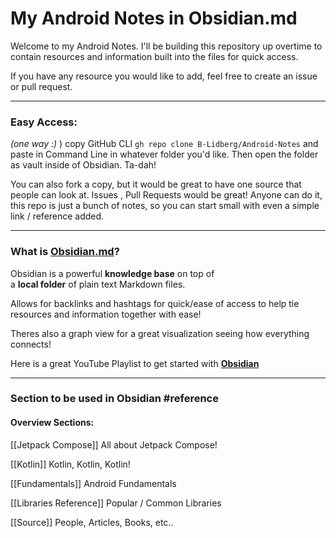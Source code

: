 # My Android Notes in Obsidian.md

Welcome to my Android Notes. I'll be building this repository up overtime to contain resources and information built into the files for quick access. 

If you have any resource you would like to add, feel free to create an issue or pull request. 

--- 
### Easy Access:
*(one way :)* )
copy GitHub CLI `gh repo clone B-Lidberg/Android-Notes` and paste in Command Line in whatever folder you'd like. Then open the folder as vault inside of Obsidian. Ta-dah!

You can also fork a copy, but it would be great to have one source that people can look at. Issues , Pull Requests would be great! Anyone can do it, this repo is just a bunch of notes, so you can start small with even a simple link / reference added. 

---

### What is [Obsidian.md](https://obsidian.md/)? 

Obsidian is a powerful **knowledge base** on top of  
a **local folder** of plain text Markdown files. 

Allows for backlinks and hashtags for quick/ease of access to help tie resources and information together with ease! 

Theres also a graph view for a great visualization seeing how everything connects! 

Here is a great YouTube Playlist to get started with [**Obsidian**](https://www.youtube.com/watch?v=QgbLb6QCK88&list=RDCMUC85D7ERwhke7wVqskV_DZUA&index=1)

---
### Section to be used in Obsidian #reference

#### Overview Sections:
[[Jetpack Compose]]
All about Jetpack Compose!

[[Kotlin]]
Kotlin, Kotlin, Kotlin!

[[Fundamentals]]
Android Fundamentals

[[Libraries Reference]]
Popular / Common Libraries

[[Source]]
People, Articles, Books, etc..

